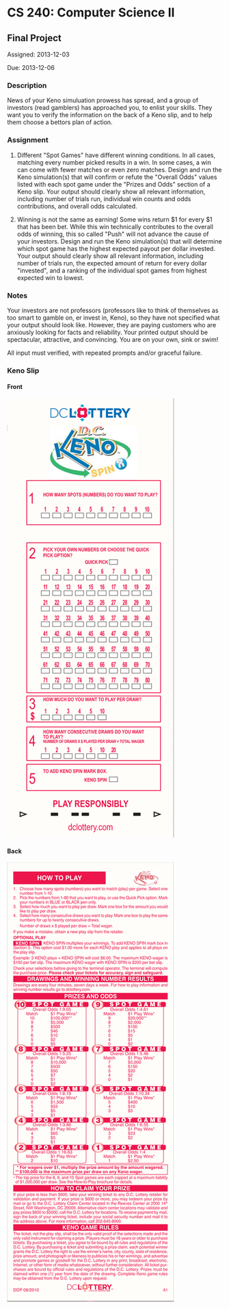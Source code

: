 CS 240: Computer Science II
===========================

Final Project
-------------

Assigned: 2013-12-03

Due: 2013-12-06

### Description

News of your Keno simuluation prowess has spread, and a group of investors
(read gamblers) has approached you, to enlist your skills. They want you to
verify the information on the back of a Keno slip, and to help them choose
a bettors plan of action.

### Assignment

1. Different "Spot Games" have different winning conditions. In all cases,
matching every number picked results in a win. In some cases, a win can come
with fewer matches or even zero matches. Design and run the Keno simulation(s)
that will confirm or refute the "Overall Odds" values listed with each spot
game under the "Prizes and Odds" section of a Keno slip. Your output should
clearly show all relevant information, including number of trials run,
individual win counts and odds contributions, and overall odds calculated.

2. Winning is not the same as earning! Some wins return $1 for every $1 that
has been bet. While this win technically contributes to the overall odds of
winning, this so called "Push" will not advance the cause of your investors.
Design and run the Keno simulation(s) that will determine which spot game
has the highest expected payout per dollar invested. Your output should
clearly show all relevant information, including number of trials run, the
expected amount of return for every dollar "invested", and a ranking of the
individual spot games from highest expected win to lowest.

### Notes

Your investors are not professors (professors like to think of themselves as
too smart to gamble on, er invest in, Keno), so they have not specified what
your output should look like. However, they are paying customers who are
anxiously looking for facts and reliability. Your printed output should be
spectacular, attractive, and convincing. You are on your own, sink or swim!

All input must verified, with repeated prompts and/or graceful failure.

### Keno Slip
#### Front
![Keno Slip (front)](dckeno-front.gif)
#### Back
![Keno Slip (back)](dckeno-back.gif)
